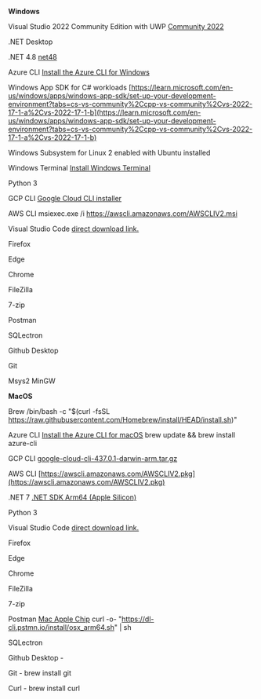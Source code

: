 
**Windows**

Visual Studio 2022 Community Edition with UWP [Community 2022](https://visualstudio.microsoft.com/thank-you-downloading-visual-studio/?sku=Community&channel=Release&version=VS2022&source=VSFeaturesPage&cid=2030&passive=false)

.NET Desktop

.NET 4.8 [net48](https://dotnet.microsoft.com/en-us/download/dotnet-framework/net48)

Azure CLI [Install the Azure CLI for Windows]([https://learn.microsoft.com/en-us/cli/azure/install-azure-cli-windows?tabs=azure-cli](https://aka.ms/installazurecliwindows))

Windows App SDK for C# workloads [https://learn.microsoft.com/en-us/windows/apps/windows-app-sdk/set-up-your-development-environment?tabs=cs-vs-community%2Ccpp-vs-community%2Cvs-2022-17-1-a%2Cvs-2022-17-1-b](https://learn.microsoft.com/en-us/windows/apps/windows-app-sdk/set-up-your-development-environment?tabs=cs-vs-community%2Ccpp-vs-community%2Cvs-2022-17-1-a%2Cvs-2022-17-1-b)

Windows Subsystem for Linux 2 enabled with Ubuntu installed

Windows Terminal [Install Windows Terminal](https://aka.ms/terminal)

Python 3

GCP CLI [Google Cloud CLI installer](https://dl.google.com/dl/cloudsdk/channels/rapid/GoogleCloudSDKInstaller.exe)

AWS CLI msiexec.exe /i https://awscli.amazonaws.com/AWSCLIV2.msi

Visual Studio Code [direct download link.](https://code.visualstudio.com/sha/download?build=stable&os=win32-user)

Firefox

Edge

Chrome

FileZilla

7-zip

Postman

SQLectron

Github Desktop

Git

Msys2 MinGW

  



**MacOS**

Brew /bin/bash -c "$(curl -fsSL https://raw.githubusercontent.com/Homebrew/install/HEAD/install.sh)"

Azure CLI [Install the Azure CLI for macOS](https://learn.microsoft.com/en-us/cli/azure/install-azure-cli-macos) brew update && brew install azure-cli

GCP CLI [google-cloud-cli-437.0.1-darwin-arm.tar.gz](https://dl.google.com/dl/cloudsdk/channels/rapid/downloads/google-cloud-cli-437.0.1-darwin-arm.tar.gz)

AWS CLI [https://awscli.amazonaws.com/AWSCLIV2.pkg](https://awscli.amazonaws.com/AWSCLIV2.pkg)

.NET 7 [.NET SDK Arm64 (Apple Silicon)](https://dotnet.microsoft.com/en-us/download/dotnet/thank-you/sdk-7.0.305-macos-arm64-installer)

Python 3

Visual Studio Code [direct download link.](https://code.visualstudio.com/sha/download?build=stable&os=darwin-universal)

Firefox

Edge

Chrome

FileZilla

7-zip

Postman [Mac Apple Chip](https://dl.pstmn.io/download/latest/osx_arm64) curl -o- "https://dl-cli.pstmn.io/install/osx_arm64.sh" | sh

SQLectron

Github Desktop -

Git - brew install git

Curl - brew install curl
